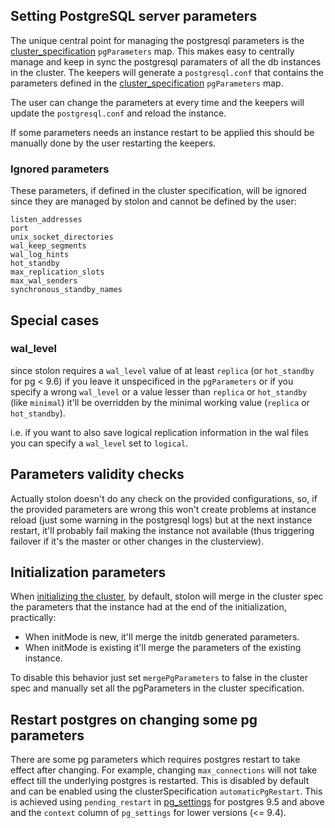 ## Setting PostgreSQL server parameters

The unique central point for managing the postgresql parameters is the [cluster_specification](cluster_spec.md) `pgParameters` map. This makes easy to centrally manage and keep in sync the postgresql paramaters of all the db instances in the cluster. The keepers will generate a `postgresql.conf` that contains the parameters defined in the [cluster_specification](cluster_spec.md) `pgParameters` map.

The user can change the parameters at every time and the keepers will update the `postgresql.conf` and reload the instance.

If some parameters needs an instance restart to be applied this should be manually done by the user restarting the keepers.

### Ignored parameters

These parameters, if defined in the cluster specification, will be ignored since they are managed by stolon and cannot be defined by the user:

```
listen_addresses
port
unix_socket_directories
wal_keep_segments
wal_log_hints
hot_standby
max_replication_slots
max_wal_senders
synchronous_standby_names
```

## Special cases

### wal_level

since stolon requires a `wal_level` value of at least `replica` (or `hot_standby` for pg < 9.6) if you leave it unspecificed in the `pgParameters` or if you specify a wrong `wal_level` or a value lesser than `replica` or `hot_standby` (like `minimal`) it'll be overridden by the minimal working value (`replica` or `hot_standby`).

i.e. if you want to also save logical replication information in the wal files you can specify a `wal_level` set to `logical`.

## Parameters validity checks

Actually stolon doesn't do any check on the provided configurations, so, if the provided parameters are wrong this won't create problems at instance reload (just some warning in the postgresql logs) but at the next instance restart, it'll probably fail making the instance not available (thus triggering failover if it's the master or other changes in the clusterview).

## Initialization parameters

When [initializing the cluster](initialization.md), by default, stolon will merge in the cluster spec the parameters that the instance had at the end of the initialization, practically:

* When initMode is new, it'll merge the initdb generated parameters.
* When initMode is existing it'll merge the parameters of the existing instance.

To disable this behavior just set `mergePgParameters` to false in the cluster spec and manually set all the pgParameters in the cluster specification.

## Restart postgres on changing some pg parameters

There are some pg parameters which requires postgres restart to take effect after changing. For example, changing `max_connections` will not take effect till the underlying postgres is restarted. This is disabled by default and can be enabled using the clusterSpecification `automaticPgRestart`. This is achieved using `pending_restart` in [pg_settings](https://www.postgresql.org/docs/9.5/static/view-pg-settings.html) for postgres 9.5 and above and the `context` column of `pg_settings` for lower versions (<= 9.4).